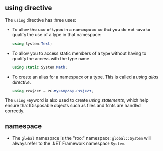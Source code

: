 ## using directive

The `using` directive has three uses:

- To allow the use of types in a namespace so that you do not have to qualify the use of a type in that namespace:
	```c#
	using System.Text; 
	```
- To allow you to access static members of a type without having to qualify the access with the type name.
	```c#
	using static System.Math;
	```
- To create an alias for a namespace or a type. This is called a *using alias directive*.
	```c#
	using Project = PC.MyCompany.Project; 
	```
The `using` keyword is also used to create *using statements*, which help ensure that IDisposable objects such as files and fonts are handled correctly.


## namespace

- The `global` namespace is the "root" namespace: `global::System` will always refer to the .NET Framework namespace `System`.
<!--stackedit_data:
eyJoaXN0b3J5IjpbLTEwOTAwMTc3MThdfQ==
-->
